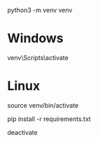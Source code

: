python3 -m venv venv

# Windows
venv\Scripts\activate
# Linux
source venv/bin/activate

pip install -r requirements.txt

deactivate